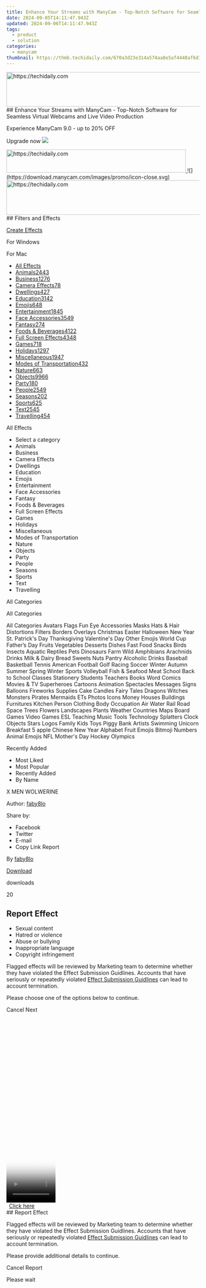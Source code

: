 ```yaml
---
title: Enhance Your Streams with ManyCam - Top-Notch Software for Seamless Virtual Webcams and Live Video Production
date: 2024-09-05T14:11:47.943Z
updated: 2024-09-06T14:11:47.943Z
tags:
  - product
  - solution
categories:
  - manycam
thumbnail: https://thmb.techidaily.com/670a3d23e314a574aa8e5af4448af6d1aaae629960eef8dd3da5be3e28617436.jpg
---
```


<!-- affiliate ads begin -->
<a href="https://ephamedtechinc.pxf.io/c/5597632/2123512/26400" target="_top" id="2123512">
  <img src="//a.impactradius-go.com/display-ad/26400-2123512" border="0" alt="https://techidaily.com" width="728" height="90"/>
</a>
<img height="0" width="0" src="https://ephamedtechinc.pxf.io/i/5597632/2123512/26400" style="position:absolute;visibility:hidden;" border="0" />
<!-- affiliate ads end -->
## Enhance Your Streams with ManyCam - Top-Notch Software for Seamless Virtual Webcams and Live Video Production

Experience ManyCam 9.0 - up to 20% OFF 

 Upgrade now ![](https://download.manycam.com/images/promo/icon-close.svg) 

<!-- affiliate ads begin -->
<a href="https://bluettius.sjv.io/c/5597632/2139110/17108" target="_top" id="2139110">
  <img src="//a.impactradius-go.com/display-ad/17108-2139110" border="0" alt="https://techidaily.com" width="468" height="60"/>
</a>
<img height="0" width="0" src="https://bluettius.sjv.io/i/5597632/2139110/17108" style="position:absolute;visibility:hidden;" border="0" />
<!-- affiliate ads end -->
![](https://download.manycam.com/images/promo/icon-close.svg) 

<!-- affiliate ads begin -->
<a href="https://appsumo.8odi.net/c/5597632/2130890/7443" target="_top" id="2130890">
  <img src="//a.impactradius-go.com/display-ad/7443-2130890" border="0" alt="https://techidaily.com" width="728" height="90"/>
</a>
<img height="0" width="0" src="https://appsumo.8odi.net/i/5597632/2130890/7443" style="position:absolute;visibility:hidden;" border="0" />
<!-- affiliate ads end -->
## Filters and Effects

[Create Effects](https://tools.techidaily.com/manycam/products/) 

For Windows 

For Mac 

* [All Effects](https://tools.techidaily.com/manycam/products/)
* [Animals2443](https://tools.techidaily.com/manycam/products/)
* [Business1276](https://tools.techidaily.com/manycam/products/)
* [Camera Effects78](https://tools.techidaily.com/manycam/products/)
* [Dwellings427](https://tools.techidaily.com/manycam/products/)
* [Education3142](https://tools.techidaily.com/manycam/products/)
* [Emojis648](https://tools.techidaily.com/manycam/products/)
* [Entertainment1845](https://tools.techidaily.com/manycam/products/)
* [Face Accessories3549](https://tools.techidaily.com/manycam/products/)
* [Fantasy274](https://tools.techidaily.com/manycam/products/)
* [Foods & Beverages4122](https://tools.techidaily.com/manycam/products/)
* [Full Screen Effects4348](https://tools.techidaily.com/manycam/products/)
* [Games718](https://tools.techidaily.com/manycam/products/)
* [Holidays1297](https://tools.techidaily.com/manycam/products/)
* [Miscellaneous1947](https://tools.techidaily.com/manycam/products/)
* [Modes of Transportation432](https://tools.techidaily.com/manycam/products/)
* [Nature663](https://tools.techidaily.com/manycam/products/)
* [Objects9966](https://tools.techidaily.com/manycam/products/)
* [Party180](https://tools.techidaily.com/manycam/products/)
* [People2549](https://tools.techidaily.com/manycam/products/)
* [Seasons202](https://tools.techidaily.com/manycam/products/)
* [Sports625](https://tools.techidaily.com/manycam/products/)
* [Text2545](https://tools.techidaily.com/manycam/products/)
* [Travelling454](https://tools.techidaily.com/manycam/products/)

All Effects 
* Select a category
* Animals
* Business
* Camera Effects
* Dwellings
* Education
* Emojis
* Entertainment
* Face Accessories
* Fantasy
* Foods & Beverages
* Full Screen Effects
* Games
* Holidays
* Miscellaneous
* Modes of Transportation
* Nature
* Objects
* Party
* People
* Seasons
* Sports
* Text
* Travelling

All Categories 

All Categories

All Categories Avatars Flags Fun Eye Accessories Masks Hats & Hair Distortions Filters Borders Overlays Christmas Easter Halloween New Year St. Patrick's Day Thanksgiving Valentine's Day Other Emojis World Cup Father’s Day Fruits Vegetables Desserts Dishes Fast Food Snacks Birds Insects Aquatic Reptiles Pets Dinosaurs Farm Wild Amphibians Arachnids Drinks Milk & Dairy Bread Sweets Nuts Pantry Alcoholic Drinks Baseball Basketball Tennis American Football Golf Racing Soccer Winter Autumn Summer Spring Winter Sports Volleyball Fish & Seafood Meat School Back to School Classes Stationery Students Teachers Books Word Comics Movies & TV Superheroes Cartoons Animation Spectacles Messages Signs Balloons Fireworks Supplies Cake Candles Fairy Tales Dragons Witches Monsters Pirates Mermaids ETs Photos Icons Money Houses Buildings Furnitures Kitchen Person Clothing Body Occupation Air Water Rail Road Space Trees Flowers Landscapes Plants Weather Countries Maps Board Games Video Games ESL Teaching Music Tools Technology Splatters Clock Objects Stars Logos Family Kids Toys Piggy Bank Artists Swimming Unicorn Breakfast 5 apple Chinese New Year Alphabet Fruit Emojis Bitmoji Numbers Animal Emojis NFL Mother's Day Hockey Olympics 

Recently Added 
* Most Liked
* Most Popular
* Recently Added
* By Name

X MEN WOLWERINE

Author: [faby8lo](https://tools.techidaily.com/manycam/products/) 

Share by: 
* Facebook
* Twitter
* E-mail
* Copy Link
Report 

By [faby8lo](https://tools.techidaily.com/manycam/products/)

[Download](https://tools.techidaily.com/manycam/products/) 

 downloads

20 

## Report Effect

* Sexual content
* Hatred or violence
* Abuse or bullying
* Inappropriate language
* Copyright infringement

 Flagged effects will be reviewed by Marketing team to determine whether they have violated the Effect Submission Guidlines. Accounts that have seriously or repeatedly violated [Effect Submission Guidlines](https://tools.techidaily.com/manycam/products/) can lead to account termination.

Please choose one of the options below to continue. 

Cancel Next 

<!-- affiliate ads begin -->
<span id="1975503">
					<video width="128" height="480" style="cursor:pointer"
           poster="//a.impactradius-go.com/display-clicktoplayimage/1975503.png"
           onclick="if(!this.playClicked){this.play();this.setAttribute('controls',true);this.playClicked=true;}">
	   <source src="//a.impactradius-go.com/display-ad/22993-1975503">
	   <img src="//a.impactradius-go.com/display-clicktoplayimage/1975503.png" style="border: none; height: 100%; width: 100%; object-fit: contain">
	</video>
	<div style="width:80px;text-align:center"><a href="javascript:window.open(decodeURIComponent('https%3A%2F%2Fhomestyler.sjv.io%2Fc%2F5597632%2F1975503%2F22993'), '_blank');void(0);">Click here</a></div>
</span>
<img height="0" width="0" src="https://imp.pxf.io/i/5597632/1975503/22993" style="position:absolute;visibility:hidden;" border="0" />
<!-- affiliate ads end -->
## Report Effect

 Flagged effects will be reviewed by Marketing team to determine whether they have violated the Effect Submission Guidlines. Accounts that have seriously or repeatedly violated [Effect Submission Guidlines](https://tools.techidaily.com/manycam/products/) can lead to account termination.

Please provide additional details to continue. 

Cancel Report 

  
Please wait 

<!-- affiliate ads begin -->
<span id="1495277">
					<video width="1536" height="864" style="cursor:pointer"
           poster="//a.impactradius-go.com/display-clicktoplayimage/1495277.png"
           onclick="if(!this.playClicked){this.play();this.setAttribute('controls',true);this.playClicked=true;}">
	   <source src="//a.impactradius-go.com/display-ad/17189-1495277">
	   <img src="//a.impactradius-go.com/display-clicktoplayimage/1495277.png" style="border: none; height: 100%; width: 100%; object-fit: contain">
	</video>
	<div style="width:960px;text-align:center"><a href="javascript:window.open(decodeURIComponent('https%3A%2F%2Ffunwhole.sjv.io%2Fc%2F5597632%2F1495277%2F17189'), '_blank');void(0);">Click here</a></div>
</span>
<img height="0" width="0" src="https://imp.pxf.io/i/5597632/1495277/17189" style="position:absolute;visibility:hidden;" border="0" />
<!-- affiliate ads end -->
## Log in

Use existing account

Facebook Twitter 

Google

Or your ManyCam account

Log in 

[Recover password](https://tools.techidaily.com/manycam/products/) 

 Don’t have an account yet? Create one now! 

## Create an Account

<!-- affiliate ads begin -->
<a href="https://bluettius.sjv.io/c/5597632/2139114/17108" target="_top" id="2139114">
  <img src="//a.impactradius-go.com/display-ad/17108-2139114" border="0" alt="https://techidaily.com" width="468" height="60"/>
</a>
<img height="0" width="0" src="https://bluettius.sjv.io/i/5597632/2139114/17108" style="position:absolute;visibility:hidden;" border="0" />
<!-- affiliate ads end -->
## It takes less than a minute. If you already have an account, please Log in.

First Name 

Last Name 

Email 

Password  
(Minimum 6 characters) 

Strength: 

Empty

Too Short

Bad

Good

Strong

Excellent

Please keep me updated with ManyCam news and promotions 

Create 

Choosing Create means that you agree to the ManyCam Terms of Service Agreement and Privacy Policy.

This beta is for users with paid subscriptions only.

<ins class="adsbygoogle"
     style="display:block"
     data-ad-format="autorelaxed"
     data-ad-client="ca-pub-7571918770474297"
     data-ad-slot="1223367746"></ins>



<ins class="adsbygoogle"
     style="display:block"
     data-ad-client="ca-pub-7571918770474297"
     data-ad-slot="8358498916"
     data-ad-format="auto"
     data-full-width-responsive="true"></ins>

<span class="atpl-alsoreadstyle">Also read:</span>
<div><ul>
<li><a href="https://article-files.techidaily.com/new-2024-approved-authority-list-top-10-sports-and-football-streaming-applications-cutting-edge/"><u>[New] 2024 Approved  Authority List  Top 10 Sports & Football Streaming Applications, Cutting Edge</u></a></li>
<li><a href="https://youtube-webster.techidaily.com/024-approved-elevate-audience-engagement-top-hashtag-strategies-revealed/"><u>[New] 2024 Approved  Elevate Audience Engagement  Top Hashtag Strategies Revealed</u></a></li>
<li><a href="https://article-tips.techidaily.com/new-2024-approved-top-10-iphone-and-android-apps-to-add-stickers-on-your-photos/"><u>[New] 2024 Approved  Top 10 iPhone and Android Apps to Add Stickers on Your Photos</u></a></li>
<li><a href="https://youtube-videos.techidaily.com/new-effortless-guide-never-see-youtube-shorts-again/"><u>[New] Effortless Guide  Never See YouTube Shorts Again</u></a></li>
<li><a href="https://screen-mirroring-recording.techidaily.com/updated-guide-to-saving-games-on-windows-10-pro/"><u>[Updated] Guide to Saving Games on Windows 10 Pro</u></a></li>
<li><a href="https://instagram-video-recordings.techidaily.com/updated-mobilizing-audience-engagement-igtv-and-fb-synchronization/"><u>[Updated] Mobilizing Audience Engagement  IGTV and FB Synchronization</u></a></li>
<li><a href="https://some-approaches.techidaily.com/updated-subtle-sound-reduction-tactics-with-garageband/"><u>[Updated] Subtle Sound Reduction Tactics with Garageband</u></a></li>
<li><a href="https://some-guidance.techidaily.com/1-come-migliorare-la-qualita-dei-tuoi-video-guida-per-sistemi-operativi-windows-mac-android-e-iphone/"><u>1. Come Migliorare La Qualità Dei Tuoi Video: Guida per Sistemi Operativi Windows, Mac, Android E iPhone</u></a></li>
<li><a href="https://some-guidance.techidaily.com/1-top-4-free-dvd-ripper-applications-for-macos-catalina-x8664-and-x86/"><u>1. Top 4 Free DVD Ripper Applications for macOS Catalina (X86_64 & X86)</u></a></li>
<li><a href="https://some-guidance.techidaily.com/1725288768642-winx-hd-video-converter-deluxe/"><u>高速ビデオ変換のコツ - WinX HD Video Converter Deluxe 使用法</u></a></li>
<li><a href="https://some-guidance.techidaily.com/1725288274229-iso/"><u>難易度不問：免費でISO画像ファイルの再生方法ガイド【完全版】</u></a></li>
<li><a href="https://some-guidance.techidaily.com/1725287222514-dvd/"><u>完全無料で強力なDVDコピーガードを解除するスキル: 今日発表された革命的ソフトウェア</u></a></li>
<li><a href="https://mondly-stories.techidaily.com/accelerate-learning-urdu-effortlessly/"><u>Accelerate Learning Urdu, Effortlessly</u></a></li>
<li><a href="https://games-able.techidaily.com/ai-chips-that-will-shape-our-future-at-computex-2024/"><u>AI Chips That Will Shape Our Future at Computex 2024</u></a></li>
<li><a href="https://some-guidance.techidaily.com/best-free-windows-11-blu-ray-ripper-tools-full-version-downloads/"><u>Best Free Windows 11 Blu-Ray Ripper Tools - Full Version Downloads</u></a></li>
<li><a href="https://some-guidance.techidaily.com/best-tools-para-grabar-pantalla-en-computadoras-con-windows-versiones-1087-incluye-grabaciones-completas-o-partiales-de-la-pantalla/"><u>Best Tools Para Grabar Pantalla en Computadoras Con Windows - Versiónes 10/8/7 Incluye Grabaciones Completas O Partiales De La Pantalla</u></a></li>
<li><a href="https://some-guidance.techidaily.com/die-besten-kostenlosen-programme-zur-umwandlung-von-dvds-in-videodateien-fur-pc-und-mac-unterstutzt/"><u>Die Besten Kostenlosen Programme Zur Umwandlung Von DVDs in Videodateien Für PC Und Mac Unterstützt</u></a></li>
<li><a href="https://some-guidance.techidaily.com/discover-the-ultimate-guide-top-18-mkv-video-players-compatible-with-pcs-and-mobile-devices-mac-windows-ios-android/"><u>Discover the Ultimate Guide: Top 18 MKV Video Players Compatible with PCs and Mobile Devices (Mac, Windows, iOS, Android)</u></a></li>
<li><a href="https://some-guidance.techidaily.com/discover-the-ultimate-list-of-12-no-cost-ai-powered-video-improvers-for-any-device/"><u>Discover the Ultimate List of 12 No-Cost AI Powered Video Improvers for Any Device!</u></a></li>
<li><a href="https://hardware-updates.techidaily.com/get-the-most-recent-intel-ac-9560-wifi-drivers-here/"><u>Get the Most Recent Intel AC 9560 WiFi Drivers Here</u></a></li>
<li><a href="https://some-guidance.techidaily.com/guide-pratique-comment-utiliser-nero-a-la-rescousse-pour-graver-vos-films-sur-dvd/"><u>Guide Pratique : Comment Utiliser Nero À La Rescousse Pour Graver Vos Films Sur DVD!</u></a></li>
<li><a href="https://some-guidance.techidaily.com/herausragende-strategien-zum-sicherung-von-dvd-inhalten-auf-die-festplatte-ein-umfassender-leitfaden-fur-4-ansatze/"><u>Herausragende Strategien Zum Sicherung Von DVD-Inhalten Auf Die Festplatte: Ein Umfassender Leitfaden Für 4 Ansätze</u></a></li>
<li><a href="https://some-guidance.techidaily.com/how-to-legally-expand-your-apple-tv-movie-streaming-libraryhttpswwwapplecomapple-tv-with-free-films-and-shows/"><u>How to Legally Expand Your Apple TV ([Movie Streaming Library](https://www.apple.com/apple-tv/)) with Free Films and Shows</u></a></li>
<li><a href="https://screen-mirror.techidaily.com/in-2024-how-poco-m6-5g-mirror-screen-to-pc-drfone-by-drfone-android/"><u>In 2024, How Poco M6 5G Mirror Screen to PC? | Dr.fone</u></a></li>
<li><a href="https://screen-capture.techidaily.com/in-2024-top-5-low-cost-solar-panels-powering-your-tech/"><u>In 2024, Top 5 Low-Cost Solar Panels  Powering Your Tech</u></a></li>
<li><a href="https://some-guidance.techidaily.com/registratore-dvd-libero-da-utilizzare-scaricamento-sicuro-e-facilita-guidata-per-copie-dvd-proteggite-nel-2020/"><u>Registratore DVD Libero Da Utilizzare: Scaricamento Sicuro E Facilità Guidata per Copie DVD Proteggite Nel 2020</u></a></li>
<li><a href="https://some-guidance.techidaily.com/sonata-allegro-form-consists-of-three-main-sections-exposition-development-and-recapitulation/"><u>Sonata-Allegro Form Consists of Three Main Sections: Exposition, Development, and Recapitulation.</u></a></li>
<li><a href="https://some-guidance.techidaily.com/techniques-for-extracting-movies-from-vintage-twentieth-century-fox-dvd-collections/"><u>Techniques for Extracting Movies From Vintage Twentieth Century Fox DVD Collections</u></a></li>
<li><a href="https://data-wizards.techidaily.com/techniques-for-salvaging-compromised-movs-and-mp4s/"><u>Techniques for Salvaging Compromised MOVs & MP4s</u></a></li>
<li><a href="https://some-guidance.techidaily.com/top-3-ripping-software-di-dvd-libero-da-pagare-per-windows-conversione-in-mp4aviwmv-su-windows-10/"><u>Top 3 Ripping Software Di DVD Libero Da Pagare per Windows: Conversione in MP4/AVI/WMV Su Windows 10</u></a></li>
<li><a href="https://some-guidance.techidaily.com/topo-5-estrategias-para-transferir-filmes-de-dvd-para-o-pc-com-facilidade-em-2023-windows-e-mac/"><u>Topo 5 Estratégias Para Transferir Filmes De DVD Para O PC Com Facilidade Em 2023: Windows E Mac</u></a></li>
<li><a href="https://some-guidance.techidaily.com/transformacion-de-archivos-como-cambiar-formato-de-webm-a-mp4-sin-perdida-de-calidad-en-windows-y-macos/"><u>Transformación De Archivos: Cómo Cambiar Formato De WebM a MP4 Sin Pérdida De Calidad en Windows Y macOS</u></a></li>
<li><a href="https://some-guidance.techidaily.com/troubleshooting-guide-overcoming-problems-with-ogg-format-in-windows-10-v1903-step-by-step-solutions/"><u>Troubleshooting Guide: Overcoming Problems with OGG Format in Windows 10 v1903 - Step-by-Step Solutions</u></a></li>
<li><a href="https://some-guidance.techidaily.com/windows-10-launch-schedule-availability-dates-in-the-us-uk-and-australia/"><u>Windows 10 Launch Schedule: Availability Dates in the US, UK & Australia</u></a></li>
<li><a href="https://some-guidance.techidaily.com/1725286730162-winxvideo-ai-gpu/"><u>WinxVideo AI: 利用GPU技術快速改變影片及音效</u></a></li>
<li><a href="https://some-guidance.techidaily.com/webdvd/"><u>デジアーティー製品の最新動向：オフィシャルWebログとDVDクランキングガイド</u></a></li>
</ul></div>
